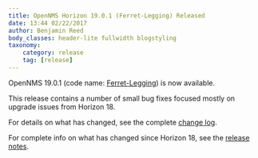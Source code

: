 ```yaml
---
title: OpenNMS Horizon 19.0.1 (Ferret-Legging) Released
date: 13:44 02/22/2017
author: Benjamin Reed
body_classes: header-lite fullwidth blogstyling
taxonomy:
    category: release
    tag: [release]
---
```


OpenNMS 19.0.1 (code name: [Ferret-Legging](https://en.wikipedia.org/wiki/Ferret-legging)) is now available.

This release contains a number of small bug fixes focused mostly on upgrade issues from Horizon 18.

For details on what has changed, see the complete [change log](https://docs.opennms.org/opennms/releases/19.0.1/releasenotes/releasenotes.html#releasenotes-changelog-19.0.1).

For complete info on what has changed since Horizon 18, see the [release notes](https://docs.opennms.org/opennms/releases/19.0.1/releasenotes/releasenotes.html).

